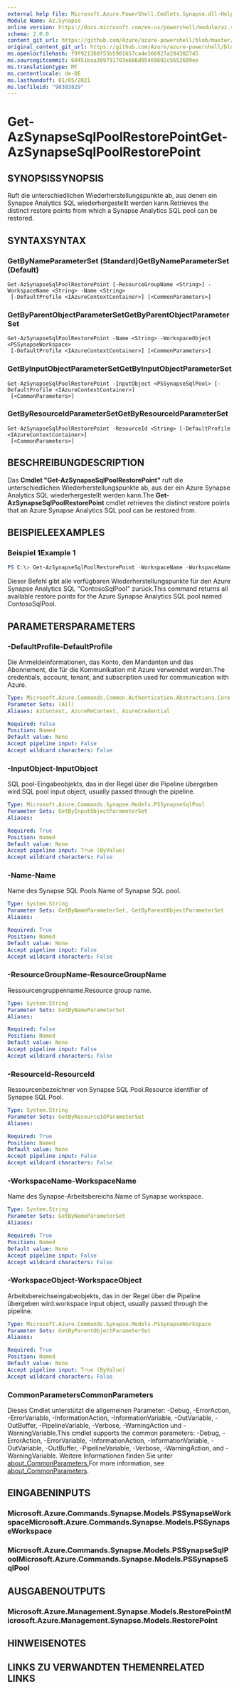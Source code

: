 ```yaml
---
external help file: Microsoft.Azure.PowerShell.Cmdlets.Synapse.dll-Help.xml
Module Name: Az.Synapse
online version: https://docs.microsoft.com/en-us/powershell/module/az.synapse/get-azsynapsesqlpoolrestorepoint
schema: 2.0.0
content_git_url: https://github.com/Azure/azure-powershell/blob/master/src/Synapse/Synapse/help/Get-AzSynapseSqlPoolRestorePoint.md
original_content_git_url: https://github.com/Azure/azure-powershell/blob/master/src/Synapse/Synapse/help/Get-AzSynapseSqlPoolRestorePoint.md
ms.openlocfilehash: f9f921368f55b5901657ca4e366927a284302745
ms.sourcegitcommit: 68451baa389791703e666d95469602c5652609ee
ms.translationtype: MT
ms.contentlocale: de-DE
ms.lasthandoff: 01/05/2021
ms.locfileid: "98383829"
---
```

# <span data-ttu-id="d27e1-101">Get-AzSynapseSqlPoolRestorePoint</span><span class="sxs-lookup"><span data-stu-id="d27e1-101">Get-AzSynapseSqlPoolRestorePoint</span></span>

## <span data-ttu-id="d27e1-102">SYNOPSIS</span><span class="sxs-lookup"><span data-stu-id="d27e1-102">SYNOPSIS</span></span>
<span data-ttu-id="d27e1-103">Ruft die unterschiedlichen Wiederherstellungspunkte ab, aus denen ein Synapse Analytics SQL wiederhergestellt werden kann.</span><span class="sxs-lookup"><span data-stu-id="d27e1-103">Retrieves the distinct restore points from which a Synapse Analytics SQL pool can be restored.</span></span>

## <span data-ttu-id="d27e1-104">SYNTAX</span><span class="sxs-lookup"><span data-stu-id="d27e1-104">SYNTAX</span></span>

### <span data-ttu-id="d27e1-105">GetByNameParameterSet (Standard)</span><span class="sxs-lookup"><span data-stu-id="d27e1-105">GetByNameParameterSet (Default)</span></span>
```
Get-AzSynapseSqlPoolRestorePoint [-ResourceGroupName <String>] -WorkspaceName <String> -Name <String>
 [-DefaultProfile <IAzureContextContainer>] [<CommonParameters>]
```

### <span data-ttu-id="d27e1-106">GetByParentObjectParameterSet</span><span class="sxs-lookup"><span data-stu-id="d27e1-106">GetByParentObjectParameterSet</span></span>
```
Get-AzSynapseSqlPoolRestorePoint -Name <String> -WorkspaceObject <PSSynapseWorkspace>
 [-DefaultProfile <IAzureContextContainer>] [<CommonParameters>]
```

### <span data-ttu-id="d27e1-107">GetByInputObjectParameterSet</span><span class="sxs-lookup"><span data-stu-id="d27e1-107">GetByInputObjectParameterSet</span></span>
```
Get-AzSynapseSqlPoolRestorePoint -InputObject <PSSynapseSqlPool> [-DefaultProfile <IAzureContextContainer>]
 [<CommonParameters>]
```

### <span data-ttu-id="d27e1-108">GetByResourceIdParameterSet</span><span class="sxs-lookup"><span data-stu-id="d27e1-108">GetByResourceIdParameterSet</span></span>
```
Get-AzSynapseSqlPoolRestorePoint -ResourceId <String> [-DefaultProfile <IAzureContextContainer>]
 [<CommonParameters>]
```

## <span data-ttu-id="d27e1-109">BESCHREIBUNG</span><span class="sxs-lookup"><span data-stu-id="d27e1-109">DESCRIPTION</span></span>
<span data-ttu-id="d27e1-110">Das **Cmdlet "Get-AzSynapseSqlPoolRestorePoint"** ruft die unterschiedlichen Wiederherstellungspunkte ab, aus der ein Azure Synapse Analytics SQL wiederhergestellt werden kann.</span><span class="sxs-lookup"><span data-stu-id="d27e1-110">The **Get-AzSynapseSqlPoolRestorePoint** cmdlet retrieves the distinct restore points that an Azure Synapse Analytics SQL pool can be restored from.</span></span>

## <span data-ttu-id="d27e1-111">BEISPIELE</span><span class="sxs-lookup"><span data-stu-id="d27e1-111">EXAMPLES</span></span>

### <span data-ttu-id="d27e1-112">Beispiel 1</span><span class="sxs-lookup"><span data-stu-id="d27e1-112">Example 1</span></span>
```powershell
PS C:\> Get-AzSynapseSqlPoolRestorePoint -WorkspaceName -WorkspaceName ContosoWorkspace -Name ContosoSqlPool
```

<span data-ttu-id="d27e1-113">Dieser Befehl gibt alle verfügbaren Wiederherstellungspunkte für den Azure Synapse Analytics SQL "ContosoSqlPool" zurück.</span><span class="sxs-lookup"><span data-stu-id="d27e1-113">This command returns all available restore points for the Azure Synapse Analytics SQL pool named ContosoSqlPool.</span></span>

## <span data-ttu-id="d27e1-114">PARAMETERS</span><span class="sxs-lookup"><span data-stu-id="d27e1-114">PARAMETERS</span></span>

### <span data-ttu-id="d27e1-115">-DefaultProfile</span><span class="sxs-lookup"><span data-stu-id="d27e1-115">-DefaultProfile</span></span>
<span data-ttu-id="d27e1-116">Die Anmeldeinformationen, das Konto, den Mandanten und das Abonnement, die für die Kommunikation mit Azure verwendet werden.</span><span class="sxs-lookup"><span data-stu-id="d27e1-116">The credentials, account, tenant, and subscription used for communication with Azure.</span></span>

```yaml
Type: Microsoft.Azure.Commands.Common.Authentication.Abstractions.Core.IAzureContextContainer
Parameter Sets: (All)
Aliases: AzContext, AzureRmContext, AzureCredential

Required: False
Position: Named
Default value: None
Accept pipeline input: False
Accept wildcard characters: False
```

### <span data-ttu-id="d27e1-117">-InputObject</span><span class="sxs-lookup"><span data-stu-id="d27e1-117">-InputObject</span></span>
<span data-ttu-id="d27e1-118">SQL pool-Eingabeobjekts, das in der Regel über die Pipeline übergeben wird.</span><span class="sxs-lookup"><span data-stu-id="d27e1-118">SQL pool input object, usually passed through the pipeline.</span></span>

```yaml
Type: Microsoft.Azure.Commands.Synapse.Models.PSSynapseSqlPool
Parameter Sets: GetByInputObjectParameterSet
Aliases:

Required: True
Position: Named
Default value: None
Accept pipeline input: True (ByValue)
Accept wildcard characters: False
```

### <span data-ttu-id="d27e1-119">-Name</span><span class="sxs-lookup"><span data-stu-id="d27e1-119">-Name</span></span>
<span data-ttu-id="d27e1-120">Name des Synapse SQL Pools.</span><span class="sxs-lookup"><span data-stu-id="d27e1-120">Name of Synapse SQL pool.</span></span>

```yaml
Type: System.String
Parameter Sets: GetByNameParameterSet, GetByParentObjectParameterSet
Aliases:

Required: True
Position: Named
Default value: None
Accept pipeline input: False
Accept wildcard characters: False
```

### <span data-ttu-id="d27e1-121">-ResourceGroupName</span><span class="sxs-lookup"><span data-stu-id="d27e1-121">-ResourceGroupName</span></span>
<span data-ttu-id="d27e1-122">Ressourcengruppenname.</span><span class="sxs-lookup"><span data-stu-id="d27e1-122">Resource group name.</span></span>

```yaml
Type: System.String
Parameter Sets: GetByNameParameterSet
Aliases:

Required: False
Position: Named
Default value: None
Accept pipeline input: False
Accept wildcard characters: False
```

### <span data-ttu-id="d27e1-123">-ResourceId</span><span class="sxs-lookup"><span data-stu-id="d27e1-123">-ResourceId</span></span>
<span data-ttu-id="d27e1-124">Ressourcenbezeichner von Synapse SQL Pool.</span><span class="sxs-lookup"><span data-stu-id="d27e1-124">Resource identifier of Synapse SQL Pool.</span></span>

```yaml
Type: System.String
Parameter Sets: GetByResourceIdParameterSet
Aliases:

Required: True
Position: Named
Default value: None
Accept pipeline input: False
Accept wildcard characters: False
```

### <span data-ttu-id="d27e1-125">-WorkspaceName</span><span class="sxs-lookup"><span data-stu-id="d27e1-125">-WorkspaceName</span></span>
<span data-ttu-id="d27e1-126">Name des Synapse-Arbeitsbereichs.</span><span class="sxs-lookup"><span data-stu-id="d27e1-126">Name of Synapse workspace.</span></span>

```yaml
Type: System.String
Parameter Sets: GetByNameParameterSet
Aliases:

Required: True
Position: Named
Default value: None
Accept pipeline input: False
Accept wildcard characters: False
```

### <span data-ttu-id="d27e1-127">-WorkspaceObject</span><span class="sxs-lookup"><span data-stu-id="d27e1-127">-WorkspaceObject</span></span>
<span data-ttu-id="d27e1-128">Arbeitsbereichseingabeobjekts, das in der Regel über die Pipeline übergeben wird.</span><span class="sxs-lookup"><span data-stu-id="d27e1-128">workspace input object, usually passed through the pipeline.</span></span>

```yaml
Type: Microsoft.Azure.Commands.Synapse.Models.PSSynapseWorkspace
Parameter Sets: GetByParentObjectParameterSet
Aliases:

Required: True
Position: Named
Default value: None
Accept pipeline input: True (ByValue)
Accept wildcard characters: False
```

### <span data-ttu-id="d27e1-129">CommonParameters</span><span class="sxs-lookup"><span data-stu-id="d27e1-129">CommonParameters</span></span>
<span data-ttu-id="d27e1-130">Dieses Cmdlet unterstützt die allgemeinen Parameter: -Debug, -ErrorAction, -ErrorVariable, -InformationAction, -InformationVariable, -OutVariable, -OutBuffer, -PipelineVariable, -Verbose, -WarningAction und -WarningVariable.</span><span class="sxs-lookup"><span data-stu-id="d27e1-130">This cmdlet supports the common parameters: -Debug, -ErrorAction, -ErrorVariable, -InformationAction, -InformationVariable, -OutVariable, -OutBuffer, -PipelineVariable, -Verbose, -WarningAction, and -WarningVariable.</span></span> <span data-ttu-id="d27e1-131">Weitere Informationen finden Sie unter [about_CommonParameters.](http://go.microsoft.com/fwlink/?LinkID=113216)</span><span class="sxs-lookup"><span data-stu-id="d27e1-131">For more information, see [about_CommonParameters](http://go.microsoft.com/fwlink/?LinkID=113216).</span></span>

## <span data-ttu-id="d27e1-132">EINGABEN</span><span class="sxs-lookup"><span data-stu-id="d27e1-132">INPUTS</span></span>

### <span data-ttu-id="d27e1-133">Microsoft.Azure.Commands.Synapse.Models.PSSynapseWorkspace</span><span class="sxs-lookup"><span data-stu-id="d27e1-133">Microsoft.Azure.Commands.Synapse.Models.PSSynapseWorkspace</span></span>

### <span data-ttu-id="d27e1-134">Microsoft.Azure.Commands.Synapse.Models.PSSynapseSqlPool</span><span class="sxs-lookup"><span data-stu-id="d27e1-134">Microsoft.Azure.Commands.Synapse.Models.PSSynapseSqlPool</span></span>

## <span data-ttu-id="d27e1-135">AUSGABEN</span><span class="sxs-lookup"><span data-stu-id="d27e1-135">OUTPUTS</span></span>

### <span data-ttu-id="d27e1-136">Microsoft.Azure.Management.Synapse.Models.RestorePoint</span><span class="sxs-lookup"><span data-stu-id="d27e1-136">Microsoft.Azure.Management.Synapse.Models.RestorePoint</span></span>

## <span data-ttu-id="d27e1-137">HINWEISE</span><span class="sxs-lookup"><span data-stu-id="d27e1-137">NOTES</span></span>

## <span data-ttu-id="d27e1-138">LINKS ZU VERWANDTEN THEMEN</span><span class="sxs-lookup"><span data-stu-id="d27e1-138">RELATED LINKS</span></span>
